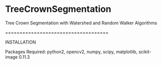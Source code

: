 # TreeCrownSegmentation
Tree Crown Segmentation with Watershed and Random Walker Algorithms

====================================


INSTALLATION

Packages Required:
python2, opencv2, numpy, scipy, matplotlib, scikit-image 0.11.3
